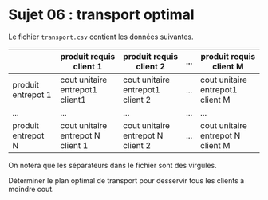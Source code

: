 # Sujet 06 : transport optimal

Le fichier `transport.csv` contient les données suivantes.

|                    | produit requis client 1           | produit requis client 2           | ... | produit requis client M           |
| ------------------ | --------------------------------- | --------------------------------- | --- | --------------------------------- |
| produit entrepot 1 | cout unitaire entrepot1 client1   | cout unitaire entrepot1 client 2  | ... | cout unitaire entrepot1 client M  |
| ...                | ...                               | ...                               | ... | ...                               |
| produit entrepot N | cout unitaire entrepot N client 1 | cout unitaire entrepot N client 2 | ... | cout unitaire entrepot N client M |

On notera que les séparateurs dans le fichier sont des virgules.

Déterminer le plan optimal de transport pour desservir tous les clients à moindre cout.
